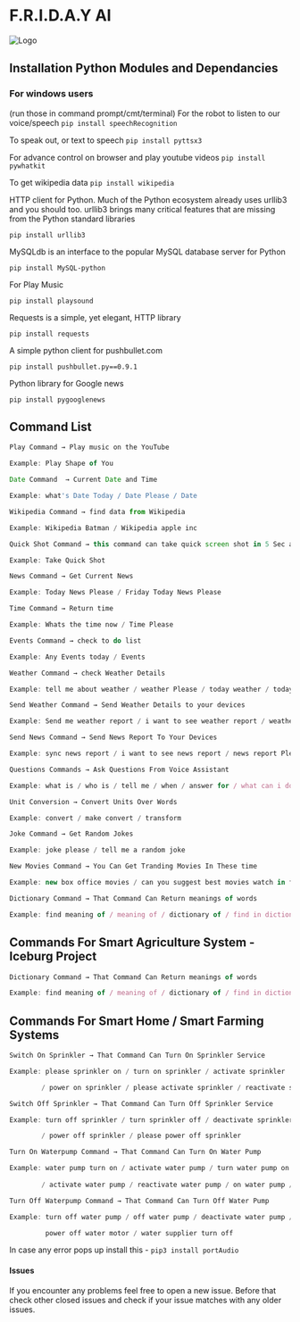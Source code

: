 
# F.R.I.D.A.Y AI

![Logo](https://github.com/Deshan555/Tessa-AI/blob/master/Screen%20Shots/cover_img.gif)

## Installation Python Modules and Dependancies

### For windows users
(run those in command prompt/cmt/terminal)
For the robot to listen to our voice/speech
`pip install speechRecognition`

To speak out, or text to speech
`pip install pyttsx3`

For advance control on browser and play youtube videos
`pip install pywhatkit`

To get wikipedia data
`pip install wikipedia`

HTTP client for Python. Much of the Python ecosystem already uses urllib3 and you should too. urllib3 brings many critical features that are missing from the Python standard libraries

`pip install urllib3`

MySQLdb is an interface to the popular MySQL database server for Python

`pip install MySQL-python`

For Play Music 

`pip install playsound`

Requests is a simple, yet elegant, HTTP library

`pip install requests`

A simple python client for pushbullet.com

`pip install pushbullet.py==0.9.1`

Python library for Google news

`pip install pygooglenews`



## Command List

```javascript
Play Command → Play music on the YouTube 

Example: Play Shape of You
```

```javascript
Date Command  → Current Date and Time 

Example: what's Date Today / Date Please / Date
```

```javascript
Wikipedia Command → find data from Wikipedia 

Example: Wikipedia Batman / Wikipedia apple inc
```

```javascript
Quick Shot Command → this command can take quick screen shot in 5 Sec and save 

Example: Take Quick Shot
```

```javascript
News Command → Get Current News  

Example: Today News Please / Friday Today News Please
```

```javascript
Time Command → Return time 

Example: Whats the time now / Time Please
```

```javascript
Events Command → check to do list 

Example: Any Events today / Events
```

```javascript
Weather Command → check Weather Details 

Example: tell me about weather / weather Please / today weather / today looks like / climate Please
```

```javascript
Send Weather Command → Send Weather Details to your devices 

Example: Send me weather report / i want to see weather report / weather report Please / sync weather report / report weather to me
```

```javascript
Send News Command → Send News Report To Your Devices 

Example: sync news report / i want to see news report / news report Please / send me headlines / news update Please
```

```javascript
Questions Commands → Ask Questions From Voice Assistant 

Example: what is / who is / tell me / when / answer for / what can i do
```

```javascript
Unit Conversion → Convert Units Over Words 

Example: convert / make convert / transform
```

```javascript
Joke Command → Get Random Jokes

Example: joke please / tell me a random joke
```

```javascript
New Movies Command → You Can Get Tranding Movies In These time 

Example: new box office movies / can you suggest best movies watch in film hall / now days movies
```

```javascript
Dictionary Command → That Command Can Return meanings of words

Example: find meaning of / meaning of / dictionary of / find in dictionary
```





## Commands For Smart Agriculture System - Iceburg Project

```javascript
Dictionary Command → That Command Can Return meanings of words

Example: find meaning of / meaning of / dictionary of / find in dictionary
```


## Commands For Smart Home / Smart Farming Systems

```javascript
Switch On Sprinkler → That Command Can Turn On Sprinkler Service 

Example: please sprinkler on / turn on sprinkler / activate sprinkler 

        / power on sprinkler / please activate sprinkler / reactivate sprinkler
```

```javascript
Switch Off Sprinkler → That Command Can Turn Off Sprinkler Service 

Example: turn off sprinkler / turn sprinkler off / deactivate sprinkler 

        / power off sprinkler / please power off sprinkler
```

```javascript
Turn On Waterpump Command → That Command Can Turn On Water Pump

Example: water pump turn on / activate water pump / turn water pump on / please turn on water pump 
        
        / activate water pump / reactivate water pump / on water pump / water motor turn on
```

```javascript
Turn Off Waterpump Command → That Command Can Turn Off Water Pump

Example: turn off water pump / off water pump / deactivate water pump / power off water pump / 

         power off water motor / water supplier turn off
```


In case any error pops up install this -
`pip3 install portAudio`

#### Issues
If you encounter any problems feel free to open a new issue. Before that check other closed issues and check if your issue matches with any older issues.



